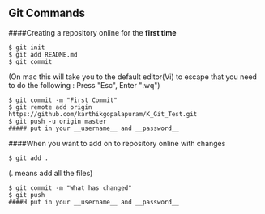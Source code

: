 ## Git Commands

####Creating a repository online for the <b>first time</b>
```
$ git init
$ git add README.md
$ git commit
```
(On mac this will take you to the default editor(Vi) to escape that you need to do the following : Press "Esc", Enter ":wq")
```
$ git commit -m "First Commit"
$ git remote add origin https://github.com/karthikgopalapuram/K_Git_Test.git
$ git push -u origin master
##### put in your __username__ and __password__
```

####When you want to add on to repository online with changes
```
$ git add .
``` 
(. means add all the files)
```
$ git commit -m "What has changed"
$ git push
####H put in your __username__ and __password__
```